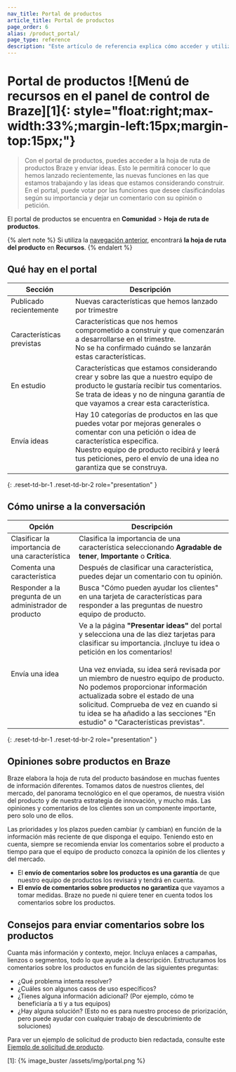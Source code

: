 ```yaml
---
nav_title: Portal de productos
article_title: Portal de productos
page_order: 6
alias: /product_portal/
page_type: reference
description: "Este artículo de referencia explica cómo acceder y utilizar el portal de productos Braze para proporcionar comentarios desde el panel de control."
---
```


# Portal de productos ![Menú de recursos en el panel de control de Braze][1]{: style="float:right;max-width:33%;margin-left:15px;margin-top:15px;"}

> Con el portal de productos, puedes acceder a la hoja de ruta de productos Braze y enviar ideas. Esto le permitirá conocer lo que hemos lanzado recientemente, las nuevas funciones en las que estamos trabajando y las ideas que estamos considerando construir. En el portal, puede votar por las funciones que desee clasificándolas según su importancia y dejar un comentario con su opinión o petición. 

El portal de productos se encuentra en **Comunidad** > **Hoja de ruta de productos**.

{% alert note %}
Si utiliza la [navegación anterior]({{site.baseurl}}/navigation), encontrará **la hoja de ruta del producto** en **Recursos**.
{% endalert %}

## Qué hay en el portal

| Sección | Descripción |
| --- | --- |
| Publicado recientemente | Nuevas características que hemos lanzado por trimestre |
| Características previstas | Características que nos hemos comprometido a construir y que comenzarán a desarrollarse en el trimestre. <br>No se ha confirmado cuándo se lanzarán estas características. |
| En estudio | Características que estamos considerando crear y sobre las que a nuestro equipo de producto le gustaría recibir tus comentarios. <br>Se trata de ideas y no de ninguna garantía de que vayamos a crear esta característica. |
| Envía ideas | Hay 10 categorías de productos en las que puedes votar por mejoras generales o comentar con una petición o idea de característica específica. <br>Nuestro equipo de producto recibirá y leerá tus peticiones, pero el envío de una idea no garantiza que se construya. |
{: .reset-td-br-1 .reset-td-br-2 role="presentation" }

## Cómo unirse a la conversación

| Opción | Descripción |
| --- | --- |
| Clasificar la importancia de una característica | Clasifica la importancia de una característica seleccionando **Agradable de tener**, **Importante** o **Crítica**. |
| Comenta una característica | Después de clasificar una característica, puedes dejar un comentario con tu opinión. |
| Responder a la pregunta de un administrador de producto | Busca "Cómo pueden ayudar los clientes" en una tarjeta de características para responder a las preguntas de nuestro equipo de producto. |
| Envía una idea | Ve a la página **"Presentar ideas"** del portal y selecciona una de las diez tarjetas para clasificar su importancia. ¡Incluye tu idea o petición en los comentarios! <br><br>Una vez enviada, su idea será revisada por un miembro de nuestro equipo de producto. No podemos proporcionar información actualizada sobre el estado de una solicitud. Comprueba de vez en cuando si tu idea se ha añadido a las secciones "En estudio" o "Características previstas". |
{: .reset-td-br-1 .reset-td-br-2 role="presentation" }

## Opiniones sobre productos en Braze

Braze elabora la hoja de ruta del producto basándose en muchas fuentes de información diferentes. Tomamos datos de nuestros clientes, del mercado, del panorama tecnológico en el que operamos, de nuestra visión del producto y de nuestra estrategia de innovación, y mucho más. Las opiniones y comentarios de los clientes son un componente importante, pero solo uno de ellos. 

Las prioridades y los plazos pueden cambiar (y cambian) en función de la información más reciente de que disponga el equipo. Teniendo esto en cuenta, siempre se recomienda enviar los comentarios sobre el producto a tiempo para que el equipo de producto conozca la opinión de los clientes y del mercado. 

- El **envío de comentarios sobre los productos es una garantía** de que nuestro equipo de productos los revisará y tendrá en cuenta. 
- **El envío de comentarios sobre productos no garantiza** que vayamos a tomar medidas. Braze no puede ni quiere tener en cuenta todos los comentarios sobre los productos. 

## Consejos para enviar comentarios sobre los productos

Cuanta más información y contexto, mejor. Incluya enlaces a campañas, lienzos o segmentos, todo lo que ayude a la descripción. Estructuramos los comentarios sobre los productos en función de las siguientes preguntas:

- ¿Qué problema intenta resolver?
- ¿Cuáles son algunos casos de uso específicos?
- ¿Tienes alguna información adicional? (Por ejemplo, cómo te beneficiaría a ti y a tus equipos)
- ¿Hay alguna solución? (Esto no es para nuestro proceso de priorización, pero puede ayudar con cualquier trabajo de descubrimiento de soluciones) 

Para ver un ejemplo de solicitud de producto bien redactada, consulte este [Ejemplo de solicitud de producto]({{site.baseurl}}/product_request/). 

[1]: {% image_buster /assets/img/portal.png %}
